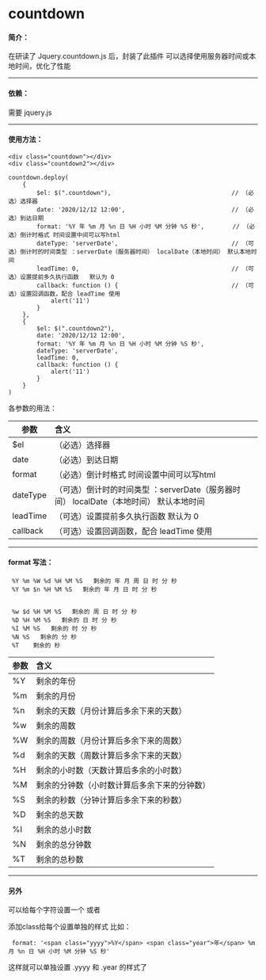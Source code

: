 # countdown

#### 简介：
在研读了 Jquery.countdown.js 后，封装了此插件
可以选择使用服务器时间或本地时间，优化了性能

----

#### 依赖：
需要 jquery.js

----

#### 使用方法：

```
<div class="countdown"></div>
<div class="countdown2"></div>
```

```
countdown.deploy(
    {
        $el: $(".countdown"),                                  // （必选）选择器
        date: '2020/12/12 12:00',                              // （必选）到达日期
        format: '%Y 年 %m 月 %n 日 %H 小时 %M 分钟 %S 秒',        // （必选）倒计时格式 时间设置中间可以写html
        dateType: 'serverDate',                                // （可选）倒计时的时间类型 ：serverDate（服务器时间） localDate（本地时间） 默认本地时间
        leadTime: 0,                                           // （可选）设置提前多久执行函数   默认为 0
        callback: function () {                                // （可选）设置回调函数，配合 leadTime 使用
            alert('11')
        }
    },
    {
        $el: $(".countdown2"),
        date: '2020/12/12 12:00',
        format: '%Y 年 %m 月 %n 日 %H 小时 %M 分钟 %S 秒',
        dateType: 'serverDate',
        leadTime: 0,
        callback: function () {
            alert('11')
        }
    }
)
```

各参数的用法：

| 参数     | 含义    |
| ----     | :-----  |
| $el      | （必选）选择器 |
| date     | （必选）到达日期 |
| format   | （必选）倒计时格式 时间设置中间可以写html |
| dateType | （可选）倒计时的时间类型 ：serverDate（服务器时间） localDate（本地时间） 默认本地时间 |
| leadTime | （可选）设置提前多久执行函数   默认为 0 |
| callback |（可选）设置回调函数，配合 leadTime 使用  |

----

#### format 写法：

```
 %Y %m %W %d %H %M %S   剩余的 年 月 周 日 时 分 秒
 %Y %m $n %H %M %S   剩余的 年 月 日 时 分 秒


 %w $d %H %M %S   剩余的 周 日 时 分 秒
 %D %H %M %S   剩余的 日 时 分 秒
 %I %M %S   剩余的 时 分 秒
 %N %S   剩余的 分 秒
 %T    剩余的 秒
 ```
| 参数     | 含义    |
| ----     | :-----  |
| %Y|	剩余的年份|
|%m	|	剩余的月份|
|%n	|	剩余的天数（月份计算后多余下来的天数）|
|%w	|	剩余的周数|
|%W|	剩余的周数（月份计算后多余下来的周数）|
|%d	|       剩余的天数（周数计算后多余下来的天数）|
|%H	|	剩余的小时数（天数计算后多余的小时数）|
|%M|	剩余的分钟数（小时数计算后多余下来的分钟数）|
|%S|		剩余的秒数（分钟计算后多余下来的秒数）|
|%D	|	剩余的总天数|
|%I	|	剩余的总小时数|
|%N|	剩余的总分钟数|
|%T|		剩余的总秒数|

----

#### 另外
  可以给每个字符设置一个<span> 或者 <div> 添加class给每个设置单独的样式 比如：
```
 format: '<span class="yyyy">%Y</span> <span class="year">年</span> %m 月 %n 日 %H 小时 %M 分钟 %S 秒'
```
 这样就可以单独设置 .yyyy 和 .year 的样式了


